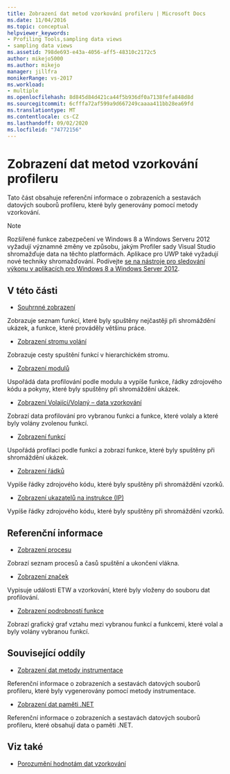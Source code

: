 ```yaml
---
title: Zobrazení dat metod vzorkování profileru | Microsoft Docs
ms.date: 11/04/2016
ms.topic: conceptual
helpviewer_keywords:
- Profiling Tools,sampling data views
- sampling data views
ms.assetid: 798de693-e43a-4056-aff5-48310c2172c5
author: mikejo5000
ms.author: mikejo
manager: jillfra
monikerRange: vs-2017
ms.workload:
- multiple
ms.openlocfilehash: 8d845d84d421ca44f5b936df0a7138fefa848d8d
ms.sourcegitcommit: 6cfffa72af599a9d667249caaaa411bb28ea69fd
ms.translationtype: MT
ms.contentlocale: cs-CZ
ms.lasthandoff: 09/02/2020
ms.locfileid: "74772156"
---
```

# <a name="profiler-sampling-method-data-views"></a>Zobrazení dat metod vzorkování profileru
Tato část obsahuje referenční informace o zobrazeních a sestavách datových souborů profileru, které byly generovány pomocí metody vzorkování.

> [!NOTE]
> Rozšířené funkce zabezpečení ve Windows 8 a Windows Serveru 2012 vyžadují významné změny ve způsobu, jakým Profiler sady Visual Studio shromažďuje data na těchto platformách. Aplikace pro UWP také vyžadují nové techniky shromažďování. Podívejte [se na nástroje pro sledování výkonu v aplikacích pro Windows 8 a Windows Server 2012](../profiling/performance-tools-on-windows-8-and-windows-server-2012-applications.md).

## <a name="in-this-section"></a>V této části
- [Souhrnné zobrazení](../profiling/summary-view-sampling-data.md)

 Zobrazuje seznam funkcí, které byly spuštěny nejčastěji při shromáždění ukázek, a funkce, které prováděly většinu práce.

- [Zobrazení stromu volání](../profiling/call-tree-view-sampling-data.md)

 Zobrazuje cesty spuštění funkcí v hierarchickém stromu.

- [Zobrazení modulů](../profiling/modules-view-sampling-data.md)

 Uspořádá data profilování podle modulu a vypíše funkce, řádky zdrojového kódu a pokyny, které byly spuštěny při shromáždění ukázek.

- [Zobrazení Volající/Volaný – data vzorkování](../profiling/caller-callee-view-sampling-data.md)

 Zobrazí data profilování pro vybranou funkci a funkce, které volaly a které byly volány zvolenou funkcí.

- [Zobrazení funkcí](../profiling/functions-view-sampling-data.md)

 Uspořádá profilaci podle funkcí a zobrazí funkce, které byly spuštěny při shromáždění ukázek.

- [Zobrazení řádků](../profiling/lines-view-sampling-data.md)

 Vypíše řádky zdrojového kódu, které byly spuštěny při shromáždění vzorků.

- [Zobrazení ukazatelů na instrukce (IP)](../profiling/instruction-pointers-ips-view-sampling-data.md)

 Vypíše řádky zdrojového kódu, které byly spuštěny při shromáždění vzorků.

## <a name="reference"></a>Referenční informace
- [Zobrazení procesu](../profiling/process-view.md)

 Zobrazí seznam procesů a časů spuštění a ukončení vlákna.

- [Zobrazení značek](../profiling/marks-view.md)

 Vypisuje události ETW a vzorkování, které byly vloženy do souboru dat profilování.

- [Zobrazení podrobností funkce](../profiling/function-details-view.md)

 Zobrazí grafický graf vztahu mezi vybranou funkcí a funkcemi, které volal a byly volány vybranou funkcí.

## <a name="related-sections"></a>Související oddíly
- [Zobrazení dat metody instrumentace](../profiling/instrumentation-method-data-views.md)

 Referenční informace o zobrazeních a sestavách datových souborů profileru, které byly vygenerovány pomocí metody instrumentace.

- [Zobrazení dat paměti .NET](../profiling/dotnet-memory-data-views.md)

 Referenční informace o zobrazeních a sestavách datových souborů profileru, které obsahují data o paměti .NET.

## <a name="see-also"></a>Viz také
- [Porozumění hodnotám dat vzorkování](../profiling/understanding-sampling-data-values.md)

